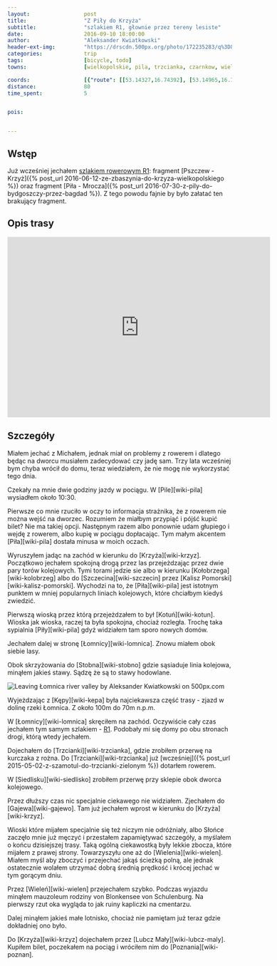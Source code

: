 ```yaml
---
layout:                 post
title:                  "Z Piły do Krzyża"
subtitle:               "szlakiem R1, głownie przez tereny lesiste"
date:                   2016-09-10 18:00:00
author:                 "Aleksander Kwiatkowski"
header-ext-img:         "https://drscdn.500px.org/photo/172235283/q%3D80_m%3D2000/122dd7657020136b9660dc61256b9bc4"
categories:             trip
tags:                   [bicycle, todo]
towns:                  [wielkopolskie, pila, trzcianka, czarnkow, wielen, krzyz_wielkopolski]

coords:                 [{"route": [[53.14327,16.74392], [53.14965,16.72058], [53.13524,16.70230], [53.12602,16.63560], [53.11057,16.63003], [53.12453,16.56067], [53.11479,16.55115], [53.11613,16.53896], [53.09902,16.53518], [53.09325,16.49330], [53.07443,16.47871], [53.05974,16.48034], [53.05386,16.46858], [53.04034,16.46188], [53.04039,16.45141], [53.01824,16.40747], [53.00983,16.39751], [52.98803,16.39236], [52.96994,16.41974], [52.95490,16.41519], [52.92950,16.44815], [52.91910,16.45639], [52.90683,16.39725], [52.90114,16.37013], [52.89922,16.31975], [52.90373,16.24816], [52.91077,16.19890], [52.90549,16.17967], [52.90191,16.10457], [52.91361,16.05728], [52.89617,16.03805], [52.87965,16.01410], [52.87732,16.01865]], "type": "bicycle"}]
distance:               80
time_spent:             5


pois:


---
```


[wiki-r1]: https://pl.wikipedia.org/wiki/Szlak_rowerowy_R1

Wstęp
-----

Już wcześniej jechałem [szlakiem rowerowym R1][wiki-r1]:
fragment [Pszczew - Krzyż]({% post_url 2016-06-12-ze-zbaszynia-do-krzyza-wielkopolskiego %})
oraz fragment [Piła - Mrocza]({% post_url 2016-07-30-z-pily-do-bydgoszczy-przez-bagdad %}).
Z tego powodu fajnie by było załatać ten brakujący fragment.

Opis trasy
----------

<iframe height='405' width='590' frameborder='0' allowtransparency='true' scrolling='no' src='https://www.strava.com/activities/707229346/embed/b384a30989ed65d542987042adfe2bab08931724'></iframe>

Szczegóły
---------

Miałem jechać z Michałem, jednak miał on problemy z rowerem i dlatego będąc na dworcu
musiałem zadecydować czy jadę sam. Trzy lata wcześniej bym chyba wrócił do domu,
teraz wiedziałem, że nie mogę nie wykorzystać tego dnia.

Czekały na mnie dwie godziny jazdy w pociągu. W [Pile][wiki-pila] wysiadłem
około 10:30.

Pierwsze co mnie rzuciło w oczy to informacja strażnika, że z rowerem nie można wejść
na dworzec. Rozumiem że miałbym przypiąć i pójść kupić bilet? Nie ma takiej opcji.
Następnym razem albo ponownie udam głupiego i wejdę z rowerem, albo kupię w pociągu
dopłacając. Tym małym akcentem [Piła][wiki-pila] dostała minusa w moich oczach.

Wyruszyłem jadąc na zachód w kierunku do [Krzyża][wiki-krzyz]. Początkowo jechałem
spokojną drogą przez las przejeżdzając przez dwie pary torów kolejowych.
Tymi torami jedzie sie albo w kierunku [Kołobrzega][wiki-kolobrzeg] albo do
[Szczecina][wiki-szczecin] przez [Kalisz Pomorski][wiki-kalisz-pomorski].
Wychodzi na to, że [Piła][wiki-pila] jest istotnym punktem w mniej popularnych
liniach kolejowych, które chciałbym kiedyś zwiedzić.

Pierwszą wioską przez którą przejeżdzałem to był [Kotuń][wiki-kotun].
Wioska jak wioska, raczej ta była spokojna, chociaż rozległa. Trochę taka
sypialnia [Piły][wiki-pila] gdyż widziałem tam sporo nowych domów.

Jechałem dalej w stronę [Łomnicy][wiki-lomnica]. Znowu miałem obok siebie lasy.

Obok skrzyżowania do [Stobna][wiki-stobno] gdzie sąsiaduje linia kolejowa,
minąłem jakieś stawy. Sądzę że są to stawy hodowlane.

<div class='pixels-photo'>
  <p>
    <img src='https://drscdn.500px.org/photo/172234947/m%3D900/3d67378a682417b6b7f9485e0c5bc0a7' alt='Leaving Łomnica river valley by Aleksander Kwiatkowski on 500px.com'>
  </p>
  <a href='https://500px.com/photo/172234947/leaving-%C5%81omnica-river-valley-by-aleksander-kwiatkowski' alt='Leaving Łomnica river valley by Aleksander Kwiatkowski on 500px.com'></a>
</div>
<script type='text/javascript' src='https://500px.com/embed.js'></script>

Wyjeżdzając z [Kępy][wiki-kepa] była najciekawsza część trasy - zjazd
w dolinę rzeki Łomnica. Z około 100m do 70m n.p.m.

W [Łomnicy][wiki-lomnica] skręciłem na zachód. Oczywiście cały czas jechałem
tym samym szlakiem - [R1][wiki-r1]. Podobały mi się domy po obu stronach drogi,
którą wtedy jechałem.

Dojechałem do [Trzcianki][wiki-trzcianka], gdzie zrobiłem przerwę na kurczaka z
rożna. Do [Trzcianki][wiki-trzcianka] już
[wcześniej]({% post_url 2015-05-02-z-szamotul-do-trzcianki-zielonym %})
dotarłem rowerem.

W [Siedlisku][wiki-siedlisko] zrobiłem przerwę przy sklepie obok dworca kolejowego.

Przez dłuższy czas nic specjalnie ciekawego nie widziałem.
Zjechałem do [Gajewa][wiki-gajewo]. Tam już jechałem wprost w kierunku do
[Krzyża][wiki-krzyz].

Wioski które mijałem specjalnie się też niczym nie odróżniały, albo Słońce
zaczęło mnie już męczyć i przestałem zapamiętywać szczegóły, a myślałem o
końcu dzisiejszej trasy. Taką ogólną ciekawostką były lekkie zbocza,
które mijałem z prawej strony. Towarzyszyłu one aż do [Wielenia][wiki-wielen].
Miałem myśl aby zboczyć i przejechać jakąś ścieżką polną, ale jednak
ostatecznie wolałem utrzymać dobrą średnią prędkość i krócej jechać w tym
gorącym dniu.

Przez [Wieleń][wiki-wielen] przejechałem szybko. Podczas wyjazdu minąłem
mauzoleum rodziny von Blonkensee von Schulenburg. Na pierwszy rzut oka
wygląda to jak ruiny kapliczki na cmentarzu.

Dalej minąłem jakieś małe lotnisko, chociaż nie pamiętam już teraz gdzie
dokładniej ono było.

Do [Krzyża][wiki-krzyz] dojechałem przez [Lubcz Mały][wiki-lubcz-maly].
Kupiłem bilet, poczekałem na pociąg i wróciłem nim do [Poznania][wiki-poznan].
